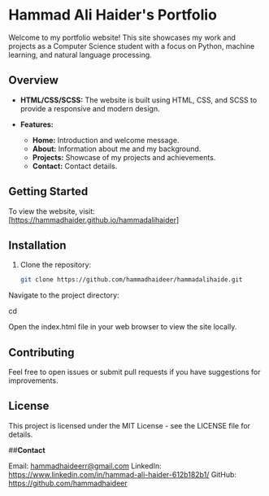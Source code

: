 # Hammad Ali Haider's Portfolio

Welcome to my portfolio website! This site showcases my work and projects as a Computer Science student with a focus on Python, machine learning, and natural language processing.

## Overview

- **HTML/CSS/SCSS:** The website is built using HTML, CSS, and SCSS to provide a responsive and modern design.

- **Features:**

  - **Home:** Introduction and welcome message.
  - **About:** Information about me and my background.
  - **Projects:** Showcase of my projects and achievements.
  - **Contact:** Contact details.

## Getting Started

To view the website, visit: [https://hammadhaider.github.io/hammadalihaider]

## Installation

1. Clone the repository:

   ```bash
   git clone https://github.com/hammadhaideer/hammadalihaide.git

Navigate to the project directory:

cd <hammadalihaider>

Open the index.html file in your web browser to view the site locally.

## **Contributing**

Feel free to open issues or submit pull requests if you have suggestions for improvements.

## **License**

This project is licensed under the MIT License - see the LICENSE file for details.

##**Contact**

Email:    hammadhaideerr@gmail.com
LinkedIn: https://www.linkedin.com/in/hammad-ali-haider-612b182b1/
GitHub:   https://github.com/hammadhaideer
